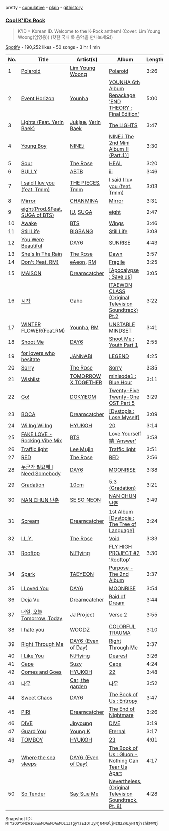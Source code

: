 pretty - [cumulative](/playlists/cumulative/37i9dQZF1DX2SFBzpAPi7n.md) - [plain](/playlists/plain/37i9dQZF1DX2SFBzpAPi7n) - [githistory](https://github.githistory.xyz/mackorone/spotify-playlist-archive/blob/main/playlists/plain/37i9dQZF1DX2SFBzpAPi7n)

### [Cool K'IDs Rock](https://open.spotify.com/playlist/37i9dQZF1DX2SFBzpAPi7n)

> K'ID = Korean ID\. Welcome to the K\-Rock anthem! \(Cover: Lim Young Woong\(임영웅\)\) \(핫한 국내 록 음악을 만나보세요!\)

[Spotify](https://open.spotify.com/user/spotify) - 190,252 likes - 50 songs - 3 hr 1 min

| No. | Title | Artist(s) | Album | Length |
|---|---|---|---|---|
| 1 | [Polaroid](https://open.spotify.com/track/2tA3NP12r4niSRhb9Y6AoY) | [Lim Young Woong](https://open.spotify.com/artist/75MOYjGEyyH5U4ZFHOPvxR) | [Polaroid](https://open.spotify.com/album/0dIwHWpQXBKVOuP9CJsY4E) | 3:26 |
| 2 | [Event Horizon](https://open.spotify.com/track/6RBziRcDeiho3iTPdtEeg9) | [Younha](https://open.spotify.com/artist/6GwM5CHqhWXzG3l5kzRSAS) | [YOUNHA 6th Album Repackage 'END THEORY : Final Edition'](https://open.spotify.com/album/63mur6I6yCG9cOxOst3i7c) | 5:00 |
| 3 | [Lights \(Feat\. Yerin Baek\)](https://open.spotify.com/track/1srir2eS2n9AlI3v13cdDx) | [Jukjae](https://open.spotify.com/artist/7bWYN0sHvyH7yv1uefX07U), [Yerin Baek](https://open.spotify.com/artist/6dhfy4ByARPJdPtMyrUYJK) | [The LIGHTS](https://open.spotify.com/album/2QtJUE3h7lHsKAUnTlNV4U) | 3:47 |
| 4 | [Young Boy](https://open.spotify.com/track/2XRbYuPcNo5xlScjMxy2pX) | [NINE.i](https://open.spotify.com/artist/4e8UtPYfVPBzWO4PY8CZye) | [NINE.i The 2nd Mini Album \[I \(Part.1\)\]](https://open.spotify.com/album/6ujhSpmWkRGIgKDin3WKlZ) | 3:30 |
| 5 | [Sour](https://open.spotify.com/track/3Jd4JERZ7EP1bdeWRh0rsD) | [The Rose](https://open.spotify.com/artist/5na1LmEmK2VzNLje9snJYW) | [HEAL](https://open.spotify.com/album/2n44vkxj8L01ma7nHfXNJW) | 3:20 |
| 6 | [BULLY](https://open.spotify.com/track/4A0BDmZFJY7cXhGRaRIjb1) | [ABTB](https://open.spotify.com/artist/4xS1C9pM9EoHEM1Gxxzf4m) | [iii](https://open.spotify.com/album/2gv803EGREwibN37uQk2Em) | 3:46 |
| 7 | [I said I luv you \(feat\. Tmlm\)](https://open.spotify.com/track/16YzPu7PyTiHUzvABCklIy) | [THE PIECES](https://open.spotify.com/artist/55GO9n2tyzw5jinjSIEcIY), [Tmlm](https://open.spotify.com/artist/7rsw8mF7bN04zh6tLCfREA) | [I said I luv you \(feat\. Tmlm\)](https://open.spotify.com/album/0Vr115jnmk6xrPiIkLQSlP) | 3:03 |
| 8 | [Mirror](https://open.spotify.com/track/6tF5SVu63mcy3bxzqpTiap) | [CHANMINA](https://open.spotify.com/artist/2vjeuQwzSP5ErC1S41gONX) | [Mirror](https://open.spotify.com/album/5y2ZMwQ0HLRXW0Rsidiqws) | 3:31 |
| 9 | [eight\(Prod.&Feat\. SUGA of BTS\)](https://open.spotify.com/track/0pYacDCZuRhcrwGUA5nTBe) | [IU](https://open.spotify.com/artist/3HqSLMAZ3g3d5poNaI7GOU), [SUGA](https://open.spotify.com/artist/0ebNdVaOfp6N0oZ1guIxM8) | [eight](https://open.spotify.com/album/5vJNAlQeTf9lsulO1YlmSt) | 2:47 |
| 10 | [Awake](https://open.spotify.com/track/3gxNkvcP8scSzL6mGznTn3) | [BTS](https://open.spotify.com/artist/3Nrfpe0tUJi4K4DXYWgMUX) | [Wings](https://open.spotify.com/album/1vhNGBTFoaSTLbHjPGFIlF) | 3:46 |
| 11 | [Still Life](https://open.spotify.com/track/3TSLqZssCoCdDlMhCJ08XW) | [BIGBANG](https://open.spotify.com/artist/4Kxlr1PRlDKEB0ekOCyHgX) | [Still Life](https://open.spotify.com/album/2oCAY48bhZvQte0l7apmYC) | 3:08 |
| 12 | [You Were Beautiful](https://open.spotify.com/track/71WZ7yFuwxmQz5jJUpvkGv) | [DAY6](https://open.spotify.com/artist/5TnQc2N1iKlFjYD7CPGvFc) | [SUNRISE](https://open.spotify.com/album/4B2Ijqpz9hRDqWraaDxLSS) | 4:43 |
| 13 | [She's In The Rain](https://open.spotify.com/track/2I0LNCqlQpAPJlwOEWaefE) | [The Rose](https://open.spotify.com/artist/5na1LmEmK2VzNLje9snJYW) | [Dawn](https://open.spotify.com/album/0YZ0m6Z8xUurgzV9lXvflS) | 3:57 |
| 14 | [Don't \(feat\. RM\)](https://open.spotify.com/track/6KE3Fs6LMzi4hJI3eFqyLC) | [eAeon](https://open.spotify.com/artist/3ZSbXArE6mxOleJnsumK4u), [RM](https://open.spotify.com/artist/2auC28zjQyVTsiZKNgPRGs) | [Fragile](https://open.spotify.com/album/58QwKbqqxvic4OsBubpZ6h) | 3:25 |
| 15 | [MAISON](https://open.spotify.com/track/1fdlTXD7obDyqOpx96BEL9) | [Dreamcatcher](https://open.spotify.com/artist/5V1qsQHdXNm4ZEZHWvFnqQ) | [\[Apocalypse : Save us\]](https://open.spotify.com/album/1ONjVRtxAqiTivu0EiEBm5) | 3:05 |
| 16 | [시작](https://open.spotify.com/track/4kIpBfvK44bxqX7zo8K1oP) | [Gaho](https://open.spotify.com/artist/3ybZTNrlK0QhL4rBxfLHOc) | [ITAEWON CLASS \(Original Television Soundtrack\) Pt.2](https://open.spotify.com/album/4AgCiUejVvU6729YAJwRH9) | 3:22 |
| 17 | [WINTER FLOWER\(Feat.RM\)](https://open.spotify.com/track/4Eefey3uN90Abhbr47zKmC) | [Younha](https://open.spotify.com/artist/6GwM5CHqhWXzG3l5kzRSAS), [RM](https://open.spotify.com/artist/2auC28zjQyVTsiZKNgPRGs) | [UNSTABLE MINDSET](https://open.spotify.com/album/7tY3mqjeJaMr6RFJYnjI2s) | 3:41 |
| 18 | [Shoot Me](https://open.spotify.com/track/3cl6BsTDeeGRbgug5TXrvg) | [DAY6](https://open.spotify.com/artist/5TnQc2N1iKlFjYD7CPGvFc) | [Shoot Me : Youth Part 1](https://open.spotify.com/album/7cAFD2IBjYXaZr2bZdTTIf) | 2:55 |
| 19 | [for lovers who hesitate](https://open.spotify.com/track/5BqwC9kOBbqYkzdOKeXFFk) | [JANNABI](https://open.spotify.com/artist/2SY6OktZyMLdOnscX3DCyS) | [LEGEND](https://open.spotify.com/album/28GiIRNu9nEugqnUci3aIC) | 4:25 |
| 20 | [Sorry](https://open.spotify.com/track/7zmrZMinkTMJ2kZgM9Kqgp) | [The Rose](https://open.spotify.com/artist/5na1LmEmK2VzNLje9snJYW) | [Sorry](https://open.spotify.com/album/6D48tHXsa6LzoViDIACdkt) | 3:35 |
| 21 | [Wishlist](https://open.spotify.com/track/4A6f3zMLDDAUgkGTLtpMc3) | [TOMORROW X TOGETHER](https://open.spotify.com/artist/0ghlgldX5Dd6720Q3qFyQB) | [minisode1 : Blue Hour](https://open.spotify.com/album/2DDNDdePEx9R0bBwRqahdr) | 3:11 |
| 22 | [Go!](https://open.spotify.com/track/4hzeoIOERTL4jdTXAQ0FWr) | [DOKYEOM](https://open.spotify.com/artist/7G1kUsPtQCdolV6CPwHmh2) | [Twenty\-Five Twenty\-One OST Part 5](https://open.spotify.com/album/285SCIzheZ0SrcZp4Q5YvR) | 3:29 |
| 23 | [BOCA](https://open.spotify.com/track/37Ctz6MOHM2thzNIOMo7Z0) | [Dreamcatcher](https://open.spotify.com/artist/5V1qsQHdXNm4ZEZHWvFnqQ) | [\[Dystopia : Lose Myself\]](https://open.spotify.com/album/4tKKN5LO7CcTOcsSV3OmMQ) | 3:09 |
| 24 | [Wi Ing Wi Ing](https://open.spotify.com/track/66UcQu5LBo2A7AC0A5r0lI) | [HYUKOH](https://open.spotify.com/artist/57okaLdCtv3nVBSn5otJkp) | [20](https://open.spotify.com/album/6bzkEKKOMT3I3jaIrUtEaO) | 3:14 |
| 25 | [FAKE LOVE \- Rocking Vibe Mix](https://open.spotify.com/track/1WjGvMbHE23jEipydV80Mu) | [BTS](https://open.spotify.com/artist/3Nrfpe0tUJi4K4DXYWgMUX) | [Love Yourself 結 'Answer'](https://open.spotify.com/album/43wFM1HquliY3iwKWzPN4y) | 3:58 |
| 26 | [Traffic light](https://open.spotify.com/track/03qu1u4hDyepQQi2lNxCka) | [Lee Mujin](https://open.spotify.com/artist/4Xj0peBt3EZHbdF20JmdWC) | [Traffic light](https://open.spotify.com/album/4lHGpxL8peLQSZRgl1Lssm) | 3:51 |
| 27 | [RED](https://open.spotify.com/track/1JsBcVdlKZJmDPJWu4wJPC) | [The Rose](https://open.spotify.com/artist/5na1LmEmK2VzNLje9snJYW) | [RED](https://open.spotify.com/album/5CrMZwZuJcDpzFmMO35vxN) | 2:56 |
| 28 | [누군가 필요해 I Need Somebody](https://open.spotify.com/track/4aceMabp5rzZYoKKXsUffr) | [DAY6](https://open.spotify.com/artist/5TnQc2N1iKlFjYD7CPGvFc) | [MOONRISE](https://open.spotify.com/album/4cIBNWCiJdOupf3cjuKpvG) | 3:38 |
| 29 | [Gradation](https://open.spotify.com/track/775S83AMYbQc8SYteOktTL) | [10cm](https://open.spotify.com/artist/6zn0ihyAApAYV51zpXxdEp) | [5.3 \(Gradation\)](https://open.spotify.com/album/4uqihIyXomdsr6ttzYwKjG) | 3:21 |
| 30 | [NAN CHUN 난춘](https://open.spotify.com/track/320twJYO0LC64eWCuCC5vj) | [SE SO NEON](https://open.spotify.com/artist/07OePkse2fcvU9wlVftNMl) | [NAN CHUN 난춘](https://open.spotify.com/album/5aMMzZZNRZ1yBr6aArv4Dh) | 3:49 |
| 31 | [Scream](https://open.spotify.com/track/3vPHCKu5UhbGLe9rs8dBGr) | [Dreamcatcher](https://open.spotify.com/artist/5V1qsQHdXNm4ZEZHWvFnqQ) | [1st Album \[Dystopia : The Tree of Language\]](https://open.spotify.com/album/7no7EZnKgoRWBbGMjZo9gB) | 3:24 |
| 32 | [I.L.Y.](https://open.spotify.com/track/3XE1R53gdbfHjLNa8hJ8hr) | [The Rose](https://open.spotify.com/artist/5na1LmEmK2VzNLje9snJYW) | [Void](https://open.spotify.com/album/58njxSTVkyBNIuCpAmmAJc) | 3:33 |
| 33 | [Rooftop](https://open.spotify.com/track/2LwH6T39A5IODRgPv9XitR) | [N.Flying](https://open.spotify.com/artist/2ZmXexIJAD7PgABrj0qQRb) | [FLY HIGH PROJECT \#2 'Rooftop'](https://open.spotify.com/album/6UGXwkMNagPJ3jhSMTv4V5) | 3:30 |
| 34 | [Spark](https://open.spotify.com/track/49euWwcjQTzVCynY53tvH5) | [TAEYEON](https://open.spotify.com/artist/3qNVuliS40BLgXGxhdBdqu) | [Purpose \- The 2nd Album](https://open.spotify.com/album/0h6wCpdgpSOAbYDDYJVuwr) | 3:37 |
| 35 | [I Loved You](https://open.spotify.com/track/780nTLMKXf6kX1B2yq1dFa) | [DAY6](https://open.spotify.com/artist/5TnQc2N1iKlFjYD7CPGvFc) | [MOONRISE](https://open.spotify.com/album/4cIBNWCiJdOupf3cjuKpvG) | 3:54 |
| 36 | [Deja Vu](https://open.spotify.com/track/7uvW1F97LfVbOF6bzHs3nO) | [Dreamcatcher](https://open.spotify.com/artist/5V1qsQHdXNm4ZEZHWvFnqQ) | [Raid of Dream](https://open.spotify.com/album/4Y5YucmQPgaCJOkmRshYGs) | 3:44 |
| 37 | [내일, 오늘 Tomorrow, Today](https://open.spotify.com/track/0pBjBL0a6gcLfwgtFsuw10) | [JJ Project](https://open.spotify.com/artist/0yvw5zYym2ZnM2vngHvfWW) | [Verse 2](https://open.spotify.com/album/3njOv3C2UJ9fqjGhj4O4cN) | 3:55 |
| 38 | [I hate you](https://open.spotify.com/track/1XlSkQeITGEv8r6HIZfpfX) | [WOODZ](https://open.spotify.com/artist/6y9nlaoynxSvoTGY09Vdcy) | [COLORFUL TRAUMA](https://open.spotify.com/album/2A3y4U3r7xzgicuJYisnOe) | 3:10 |
| 39 | [Right Through Me](https://open.spotify.com/track/4cK8aSO2Ec4gmIjhtHfAKd) | [DAY6 \(Even of Day\)](https://open.spotify.com/artist/6uAlmplr9znkwaYj3ysgLd) | [Right Through Me](https://open.spotify.com/album/7HrZpKCxm1fqem02ALHn2D) | 3:37 |
| 40 | [I Like You](https://open.spotify.com/track/11S43bdWSQ9ZZOrtcR1jpJ) | [N.Flying](https://open.spotify.com/artist/2ZmXexIJAD7PgABrj0qQRb) | [Dearest](https://open.spotify.com/album/0acWIHNrFzz54y5GyiVua8) | 3:26 |
| 41 | [Cape](https://open.spotify.com/track/6NpTVrEK8x4oNLiaUartCK) | [Suzy](https://open.spotify.com/artist/4U80LJd8sG6U9YTFP5izka) | [Cape](https://open.spotify.com/album/4FptBJzdZO2HUTvSF9UrFu) | 4:24 |
| 42 | [Comes and Goes](https://open.spotify.com/track/0Nld5ohgWfoPueMEtYNbgE) | [HYUKOH](https://open.spotify.com/artist/57okaLdCtv3nVBSn5otJkp) | [22](https://open.spotify.com/album/5JMSzU0FPsOut85jmhHbfw) | 3:48 |
| 43 | [나무](https://open.spotify.com/track/30tYWTkLIQtZWnRIOqcHnJ) | [Car, the garden](https://open.spotify.com/artist/7c1HgFDe8ogy5NOZ1ANCJQ) | [나무](https://open.spotify.com/album/5MuQTjOeSApez8vNGb94Ur) | 3:52 |
| 44 | [Sweet Chaos](https://open.spotify.com/track/499qjESUqiZjlNI7XQhyLp) | [DAY6](https://open.spotify.com/artist/5TnQc2N1iKlFjYD7CPGvFc) | [The Book of Us : Entropy](https://open.spotify.com/album/2vnlVtSs6PP1iKvcTWtX2h) | 3:47 |
| 45 | [PIRI](https://open.spotify.com/track/6vHyPhg8fgclBiY8QN68wp) | [Dreamcatcher](https://open.spotify.com/artist/5V1qsQHdXNm4ZEZHWvFnqQ) | [The End of Nightmare](https://open.spotify.com/album/02YL02Pjk6moxi5iuYsIPC) | 3:26 |
| 46 | [DIVE](https://open.spotify.com/track/7CBnUjo3qL7c8p129PFqzb) | [Jinyoung](https://open.spotify.com/artist/0cA67OQaC4zDkxvGmWqKu7) | [DIVE](https://open.spotify.com/album/4uyM4cCQB9dS18W7YQ1MaH) | 3:19 |
| 47 | [Guard You](https://open.spotify.com/track/3AQLNP4d68hIenp2KpwLlp) | [Young K](https://open.spotify.com/artist/34HmvZztvxqAo2mBSAieRe) | [Eternal](https://open.spotify.com/album/6JuoNIefYEpSGTT0lUMIX3) | 3:17 |
| 48 | [TOMBOY](https://open.spotify.com/track/6DA7kCWYMggJjqPM84V2Ng) | [HYUKOH](https://open.spotify.com/artist/57okaLdCtv3nVBSn5otJkp) | [23](https://open.spotify.com/album/2VDNZYzubQxFNOR3qD1K9B) | 4:01 |
| 49 | [Where the sea sleeps](https://open.spotify.com/track/5eiCYAQ7K7pob2Ev9nfBXO) | [DAY6 \(Even of Day\)](https://open.spotify.com/artist/6uAlmplr9znkwaYj3ysgLd) | [The Book of Us : Gluon \- Nothing Can Tear Us Apart](https://open.spotify.com/album/2ozuUEt58hDK0PX8mjKOvc) | 4:17 |
| 50 | [So Tender](https://open.spotify.com/track/1Qhcx4uDQ4RFy9m4mKdzUN) | [Say Sue Me](https://open.spotify.com/artist/4tvbo17gXpYgSr8sTlkaby) | [Nevertheless, \(Original Television Soundtrack, Pt\. 8\)](https://open.spotify.com/album/7uuHf9rwmvlkUS9AlxK6D2) | 4:28 |

Snapshot ID: `MTY2ODYxMzA1OSwwMDAwMDAwMDI1ZTgyYzE1OTIyNjU4MDljNzQ2ZWIyNTNjYzhkMWNj`

